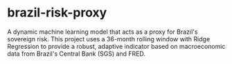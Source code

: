 # brazil-risk-proxy
A dynamic machine learning model that acts as a proxy for Brazil's sovereign risk. This project uses a 36-month rolling window with Ridge Regression to provide a robust, adaptive indicator based on macroeconomic data from Brazil's Central Bank (SGS) and FRED.
